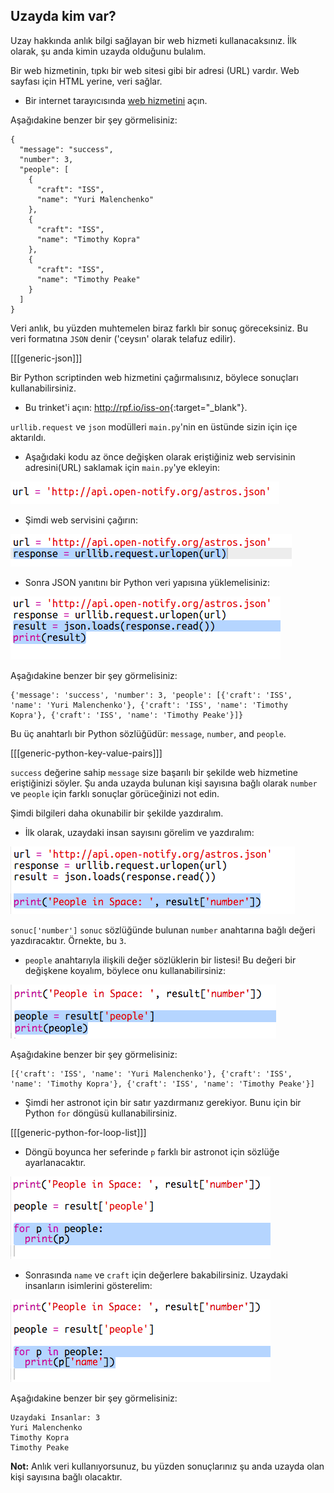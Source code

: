## Uzayda kim var?

Uzay hakkında anlık bilgi sağlayan bir web hizmeti kullanacaksınız. İlk olarak, şu anda kimin uzayda olduğunu bulalım.

Bir web hizmetinin, tıpkı bir web sitesi gibi bir adresi (URL) vardır. Web sayfası için HTML yerine, veri sağlar.

+ Bir internet tarayıcısında <a href="http://api.open-notify.org/astros.json" target="_blank">web hizmetini</a> açın.

Aşağıdakine benzer bir şey görmelisiniz:

    {
      "message": "success",
      "number": 3,
      "people": [
        {
          "craft": "ISS",
          "name": "Yuri Malenchenko"
        },
        {
          "craft": "ISS",
          "name": "Timothy Kopra"
        },
        {
          "craft": "ISS",
          "name": "Timothy Peake"
        }
      ]
    }
    

Veri anlık, bu yüzden muhtemelen biraz farklı bir sonuç göreceksiniz. Bu veri formatına `JSON` denir ('ceysın' olarak telafuz edilir).

[[[generic-json]]]

Bir Python scriptinden web hizmetini çağırmalısınız, böylece sonuçları kullanabilirsiniz.

+ Bu trinket'i açın: <http://rpf.io/iss-on>{:target="_blank"}.

`urllib.request` ve `json` modülleri `main.py`'nin en üstünde sizin için içe aktarıldı.

+ Aşağıdaki kodu az önce değişken olarak eriştiğiniz web servisinin adresini(URL) saklamak için `main.py`'ye ekleyin:

![ekran görüntüsü](images/iss-url.png)

+ Şimdi web servisini çağırın:

![ekran görüntüsü](images/iss-request.png)

+ Sonra JSON yanıtını bir Python veri yapısına yüklemelisiniz:

![ekran görüntüsü](images/iss-result.png)

Aşağıdakine benzer bir şey görmelisiniz:

    {'message': 'success', 'number': 3, 'people': [{'craft': 'ISS', 'name': 'Yuri Malenchenko'}, {'craft': 'ISS', 'name': 'Timothy Kopra'}, {'craft': 'ISS', 'name': 'Timothy Peake'}]}
    

Bu üç anahtarlı bir Python sözlüğüdür: `message`, `number`, and `people`.

[[[generic-python-key-value-pairs]]]

`success` değerine sahip `message` size başarılı bir şekilde web hizmetine eriştiğinizi söyler. Şu anda uzayda bulunan kişi sayısına bağlı olarak `number` ve `people` için farklı sonuçlar görüceğinizi not edin.

Şimdi bilgileri daha okunabilir bir şekilde yazdıralım.

+ İlk olarak, uzaydaki insan sayısını görelim ve yazdıralım:

![ekran görüntüsü](images/iss-number.png)

`sonuc['number']` `sonuc` sözlüğünde bulunan `number` anahtarına bağlı değeri yazdıracaktır. Örnekte, bu `3`.

+ `people` anahtarıyla ilişkili değer sözlüklerin bir listesi! Bu değeri bir değişkene koyalım, böylece onu kullanabilirsiniz:

![ekran görüntüsü](images/iss-people.png)

Aşağıdakine benzer bir şey görmelisiniz:

    [{'craft': 'ISS', 'name': 'Yuri Malenchenko'}, {'craft': 'ISS', 'name': 'Timothy Kopra'}, {'craft': 'ISS', 'name': 'Timothy Peake'}]
    

+ Şimdi her astronot için bir satır yazdırmanız gerekiyor. Bunu için bir Python `for` döngüsü kullanabilirsiniz.

[[[generic-python-for-loop-list]]]

+ Döngü boyunca her seferinde `p` farklı bir astronot için sözlüğe ayarlanacaktır.

![ekran görüntüsü](images/iss-people-1a.png)

+ Sonrasında `name` ve `craft` için değerlere bakabilirsiniz. Uzaydaki insanların isimlerini gösterelim:

![ekran görüntüsü](images/iss-people-2.png)

Aşağıdakine benzer bir şey görmelisiniz:

    Uzaydaki Insanlar: 3
    Yuri Malenchenko
    Timothy Kopra
    Timothy Peake
    

**Not:** Anlık veri kullanıyorsunuz, bu yüzden sonuçlarınız şu anda uzayda olan kişi sayısına bağlı olacaktır.